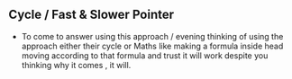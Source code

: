 

## Cycle / Fast & Slower Pointer
- To come to answer using this approach / evening thinking of using the approach either their cycle or Maths like making a formula inside head moving according to that formula
  and trust it will work despite you thinking why it comes , it will.
